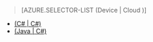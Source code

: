 > [AZURE.SELECTOR-LIST (Device | Cloud )]
- [(C# | C#)](../articles/iot-hub-csharp-csharp-c2d.md)
- [(Java | C#)](../articles/iot-hub-java-csharp-c2d.md)





